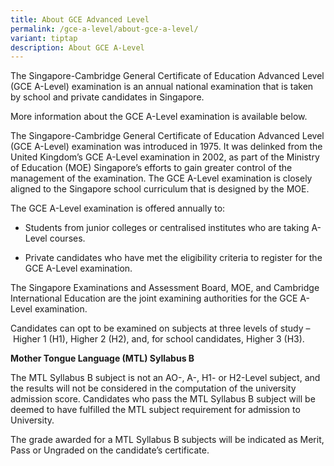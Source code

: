 ```yaml
---
title: About GCE Advanced Level
permalink: /gce-a-level/about-gce-a-level/
variant: tiptap
description: About GCE A-Level
---
```

<p>The Singapore-Cambridge General Certificate of Education Advanced Level
(GCE A-Level) examination is an annual national examination that is taken
by school and private candidates in Singapore.</p>
<p>More information about the GCE A-Level examination is available below.</p>
<p>The Singapore-Cambridge General Certificate of Education Advanced Level
(GCE A-Level) examination was introduced in 1975. It was delinked from
the United Kingdom’s GCE A-Level examination in 2002, as part of the Ministry
of Education (MOE) Singapore’s efforts to gain greater control of the management
of the examination. The GCE A-Level examination is closely aligned to the
Singapore school curriculum that is designed by the MOE.</p>
<p>The GCE A-Level examination is offered annually to:</p>
<ul data-tight="true" class="tight">
<li>
<p>Students from junior colleges or centralised institutes who are taking
A-Level courses.</p>
</li>
</ul>
<ul data-tight="true" class="tight">
<li>
<p>Private candidates who have met the eligibility criteria to register for
the GCE A-Level examination.</p>
</li>
</ul>
<p>The Singapore Examinations and Assessment Board, MOE, and Cambridge International
Education&nbsp;are the joint examining authorities for the GCE A-Level
examination.</p>
<p>Candidates can opt to be examined on subjects at three levels of study&nbsp;–&nbsp;Higher
1 (H1), Higher 2 (H2), and, for school candidates, Higher 3 (H3).</p>
<p><strong>Mother Tongue Language (MTL) Syllabus B</strong>
</p>
<p>The MTL Syllabus B subject is not an AO-, A-, H1- or H2-Level subject,
and the results will not be considered in the computation of the university
admission score. Candidates who pass the MTL Syllabus B subject will be
deemed to have fulfilled the MTL subject requirement for admission to University.</p>
<p>The grade awarded for a MTL Syllabus B subjects will be indicated as Merit,
Pass or Ungraded on the candidate’s certificate.</p>
<p>&nbsp;</p>